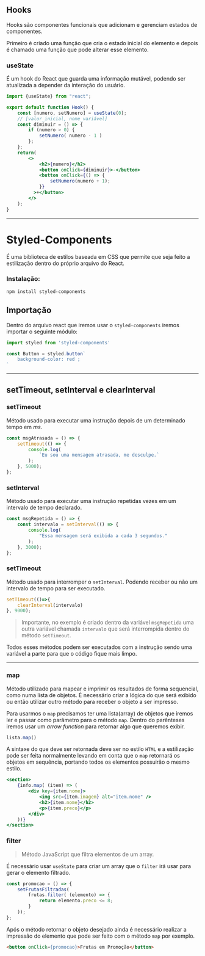 ## Hooks

Hooks são componentes funcionais que adicionam e gerenciam estados de componentes.

Primeiro é criado uma função que cria o estado inicial do elemento e depois é chamado uma função que pode alterar esse elemento.

### useState

É um hook do React que guarda uma informação mutável, podendo ser atualizada a depender da interação do usuário.

```jsx
import {useState} from "react";

export default function Hook() {
	const [numero, setNumero] = useState(0);
	// [valor_inicial, nome_variável]
	const diminuir = () => {
		if (numero > 0) {
			setNumero( numero - 1 )
		};
	};
	return(
		<>
			<h2>{numero}</h2>
			<button onClick={diminuir}>-</button>
			<button onClick={() => {
			    setNumero(numero + 1);
		    }}
		  >+</button>
		</>
	);
}
```

--- 
# Styled-Components

É uma biblioteca de estilos baseada em CSS que permite que seja feito a estilização dentro do próprio arquivo do React.

### Instalação:

```shell
npm install styled-components
```

## Importação
Dentro do arquivo react que iremos usar o `styled-components` iremos importar o seguinte módulo:

```jsx
import styled from 'styled-components'

const Button = styled.button`
	background-color: red ;
`
```

---

## setTimeout, setInterval e clearInterval

### setTimeout

Método usado para executar uma instrução depois de um determinado tempo em *ms*.

```jsx
const msgAtrasada = () => {
	setTimeout(() => {
		console.log(
			`Eu sou uma mensagem atrasada, me desculpe.`
		);
	}, 5000);
};
```

### setInterval

Método usado para executar uma instrução repetidas vezes em um intervalo de tempo declarado.

```jsx
const msgRepetida = () => {
	const intervalo = setInterval(() => {
		console.log(
	        "Essa mensagem será exibida a cada 3 segundos."
	    );
	}, 3000);
};
```

### setTimeout

Método usado para interromper o `setInterval`. Podendo receber ou não um intervalo de tempo para ser executado.

```jsx
setTimeout(()=>{
	clearInterval(intervalo)
}, 9000);
```

>Importante, no exemplo é criado dentro da variável `msgRepetida` uma outra variável chamada `intervalo` que será interrompida dentro do método `setTimeout`.

Todos esses métodos podem ser executados com a instrução sendo uma variável a parte para que o código fique mais limpo.

---
### map

Método utilizado para mapear e imprimir os resultados de forma sequencial, como numa lista de objetos. É necessário criar a lógica do que será exibido ou então utilizar outro método para receber o objeto a ser impresso.

Para usarmos o `map` precisamos ter uma lista(array) de objetos que iremos ler e passar como parâmetro para o método `map`. Dentro do parênteses iremos usar um *arrow function* para retornar algo que queremos exibir.

```js
lista.map()
```

A sintaxe do que deve ser retornada deve ser no estilo `HTML` e a estilização pode ser feita normalmente levando em conta que o `map` retornará os objetos em sequência, portando todos os elementos possuirão o mesmo estilo.

```jsx
<section>
	{info.map( (item) => (
        <div key={item.nome}>
	        <img src={item.imagem} alt="item.nome" />
            <h2>{item.nome}</h2>
            <p>{item.preco}</p>
        </div>
    ))}
</section>
```

### filter

>Método JavaScript que filtra elementos de um array.

É necessário usar `useState` para criar um array que o `filter` irá usar para gerar o elemento filtrado. 

```jsx
const promocao = () => {
	setFrutasFiltradas(
		frutas.filter( (elemento) => {
			return elemento.preco <= 8;
		}
	));
};
```

Após o método retornar o objeto desejado ainda é necessário realizar a impressão do elemento que pode ser feito com o método `map` por exemplo.

```html
<button onClick={promocao}>Frutas em Promoção</button>
```

